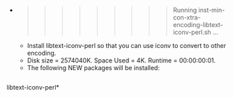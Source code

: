 * >>>>>>>>> Running inst-min-con-xtra-encoding-libtext-iconv-perl.sh ...
  * Install libtext-iconv-perl so that you can use iconv to convert to other encoding.
  * Disk size = 2574040K. Space Used = 4K. Runtime = 00:00:00:01.
  * The following NEW packages will be installed:
  ```bash
libtext-iconv-perl*
  ```
